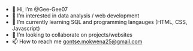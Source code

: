 - 👋 Hi, I’m @Gee-Gee07
- 👀 I’m interested in data analysis / web development 
- 🌱 I’m currently learning SQL and programming langauges (HTML, CSS, Javascript)
- 💞️ I’m looking to collaborate on projects/websites 
- 📫 How to reach me gontse.mokwena25@gmail.com

<!---
Gee-Gee07/Gee-Gee07 is a ✨ special ✨ repository because its `README.md` (this file) appears on your GitHub profile.
You can click the Preview link to take a look at your changes.
--->
